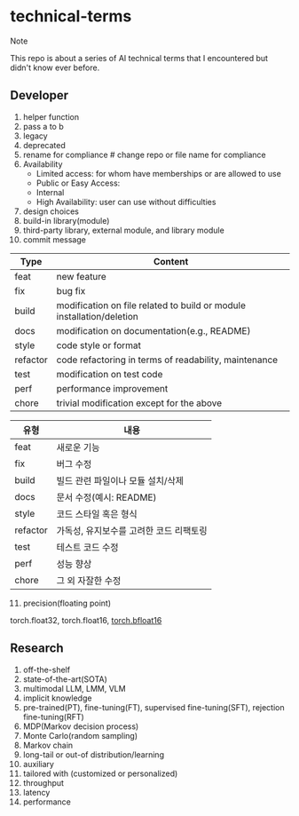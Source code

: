 # technical-terms

> [!NOTE]
> This repo is about a series of AI technical terms that I encountered but didn't know ever before.

## Developer
1. helper function
2. pass a to b
3. legacy
4. deprecated
5. rename for compliance # change repo or file name for compliance
6. Availability
   - Limited access: for whom have memberships or are allowed to use
   - Public or Easy Access:
   - Internal
   - High Availability: user can use without difficulties
7. design choices
8. build-in library(module)
9. third-party library, external module, and library module
10. commit message

|Type|Content|
|----|-------|
|feat|new feature|
|fix|bug fix|
|build|modification on file related to build or module installation/deletion|
|docs|modification on documentation(e.g., README)|
|style|code style or format|
|refactor|code refactoring in terms of readability, maintenance|
|test|modification on test code|
|perf|performance improvement|
|chore|trivial modification except for the above|

|유형|내용|
|---|---|
|feat|새로운 기능|
|fix|버그 수정|
|build|빌드 관련 파일이나 모듈 설치/삭제|
|docs|문서 수정(예시: README)|
|style|코드 스타일 혹은 형식|
|refactor|가독성, 유지보수를 고려한 코드 리팩토링|
|test|테스트 코드 수정|
|perf|성능 향상|
|chore|그 외 자잘한 수정|

11. precision(floating point)

torch.float32, torch.float16, <ins>torch.bfloat16</ins>

## Research
1. off-the-shelf
2. state-of-the-art(SOTA)
3. multimodal LLM, LMM, VLM
4. implicit knowledge
5. pre-trained(PT), fine-tuning(FT), supervised fine-tuning(SFT), rejection fine-tuning(RFT)
6. MDP(Markov decision process)
7. Monte Carlo(random sampling)
8. Markov chain
9. long-tail or out-of distribution/learning
10. auxiliary
11. tailored with (customized or personalized)
12. throughput
13. latency
14. performance
